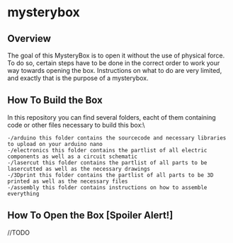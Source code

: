 # mysterybox

## Overview
The goal of this MysteryBox is to open it without the use of physical force. To do so, certain steps have to be done in the correct order to work your way towards opening the box. Instructions on what to do are very limited, and exactly that is the purpose of a mysterybox.

## How To Build the Box
In this repository you can find several folders, eacht of them containing code or other files necessary to build this box:\

    -/arduino this folder contains the sourcecode and necessary libraries to upload on your arduino nano
    -/electronics this folder contains the partlist of all electric components as well as a circuit schematic
    -/lasercut this folder contains the partlist of all parts to be lasercutted as well as the necessary drawings
    -/3Dprint this folder contains the partlist of all parts to be 3D printed as well as the necessary files
    -/assembly this folder contains instructions on how to assemble everything

## How To Open the Box [Spoiler Alert!]
//TODO
